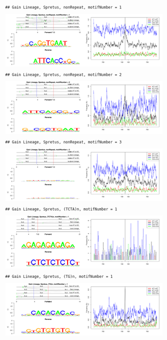 

```
## Gain Lineage, Spretus, nonRepeat, motifNumber = 1
```

![plot of chunk motifPValues](figure/motifPValues-1.png) 

```
## Gain Lineage, Spretus, nonRepeat, motifNumber = 2
```

![plot of chunk motifPValues](figure/motifPValues-2.png) 

```
## Gain Lineage, Spretus, nonRepeat, motifNumber = 3
```

![plot of chunk motifPValues](figure/motifPValues-3.png) 

```
## Gain Lineage, Spretus, (TCTA)n, motifNumber = 1
```

![plot of chunk motifPValues](figure/motifPValues-4.png) 

```
## Gain Lineage, Spretus, (TG)n, motifNumber = 1
```

![plot of chunk motifPValues](figure/motifPValues-5.png) 
  
